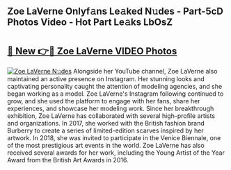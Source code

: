 ## Zoe LaVerne Onlyf𝚊ns Le𝚊ked N𝚞des - Part-5cD Photos Video - Hot Part Le𝚊ks LbOsZ

# <h2><a href="http://ab51494.deff.icu/?id=Zoe+LaVerne">🔗 New 👉🔴 Zoe LaVerne VIDEO Photos</a></h2>

[![Zoe LaVerne N𝚞des](https://i.imgur.com/rIISA9y.gif)](http://ab51494.deff.icu/?id=Zoe+LaVerne)
Alongside her YouTube channel, Zoe LaVerne also maintained an active presence on Instagram. Her stunning looks and captivating personality caught the attention of modeling agencies, and she began working as a model. Zoe LaVerne's Instagram following continued to grow, and she used the platform to engage with her fans, share her experiences, and showcase her modeling work. Since her breakthrough exhibition, Zoe LaVerne has collaborated with several high-profile artists and organizations. In 2017, she worked with the British fashion brand Burberry to create a series of limited-edition scarves inspired by her artwork. In 2018, she was invited to participate in the Venice Biennale, one of the most prestigious art events in the world. Zoe LaVerne has also received several awards for her work, including the Young Artist of the Year Award from the British Art Awards in 2016.

